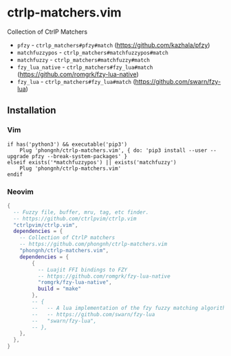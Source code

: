 # ctrlp-matchers.vim

Collection of CtrlP Matchers

- `pfzy` - `ctrlp_matchers#pfzy#match` (https://github.com/kazhala/pfzy)
- `matchfuzzypos` - `ctrlp_matchers#matchfuzzypos#match`
- `matchfuzzy` - `ctrlp_matchers#matchfuzzy#match`
- `fzy_lua_native` - `ctrlp_matchers#fzy_lua#match` (https://github.com/romgrk/fzy-lua-native)
- `fzy_lua` - `ctrlp_matchers#fzy_lua#match` (https://github.com/swarn/fzy-lua)

## Installation

### Vim

```vim
if has('python3') && executable('pip3')
    Plug 'phongnh/ctrlp-matchers.vim', { do: 'pip3 install --user --upgrade pfzy --break-system-packages' }
elseif exists('*matchfuzzypos') || exists('matchfuzzy')
    Plug 'phongnh/ctrlp-matchers.vim'
endif
```

### Neovim

```lua
{
  -- Fuzzy file, buffer, mru, tag, etc finder.
  -- https://github.com/ctrlpvim/ctrlp.vim
  "ctrlpvim/ctrlp.vim",
  dependencies = {
    -- Collection of CtrlP matchers
    -- https://github.com/phongnh/ctrlp-matchers.vim
    "phongnh/ctrlp-matchers.vim",
    dependencies = {
        {
          -- Luajit FFI bindings to FZY
          -- https://github.com/romgrk/fzy-lua-native
          "romgrk/fzy-lua-native",
          build = "make"
        },
        -- {
        --   -- A lua implementation of the fzy fuzzy matching algorithm
        --   -- https://github.com/swarn/fzy-lua
        --   "swarn/fzy-lua",
        -- },
    },
  },
}
```
